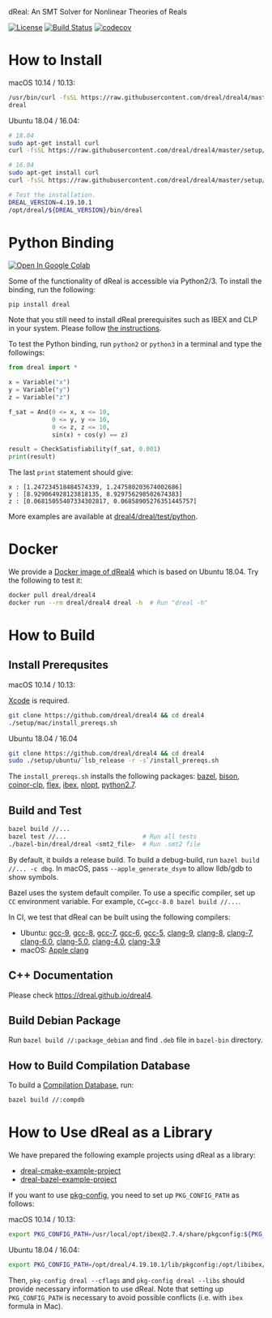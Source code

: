 dReal: An SMT Solver for Nonlinear Theories of Reals

[![License](https://img.shields.io/badge/License-Apache%202.0-blue.svg)](https://opensource.org/licenses/Apache-2.0)
[![Build Status](https://travis-ci.org/dreal/dreal4.svg?branch=master)](https://travis-ci.org/dreal/dreal4)
[![codecov](https://codecov.io/gh/dreal/dreal4/branch/master/graph/badge.svg)](https://codecov.io/gh/dreal/dreal4)

How to Install
==============

macOS 10.14 / 10.13:

```bash
/usr/bin/curl -fsSL https://raw.githubusercontent.com/dreal/dreal4/master/setup/mac/install.sh | bash
dreal
```

Ubuntu 18.04 / 16.04:

```bash
# 18.04
sudo apt-get install curl
curl -fsSL https://raw.githubusercontent.com/dreal/dreal4/master/setup/ubuntu/18.04/install.sh | sudo bash

# 16.04
sudo apt-get install curl
curl -fsSL https://raw.githubusercontent.com/dreal/dreal4/master/setup/ubuntu/16.04/install.sh | sudo bash

# Test the installation.
DREAL_VERSION=4.19.10.1
/opt/dreal/${DREAL_VERSION}/bin/dreal
```


Python Binding
==============

[![Open In Google Colab](https://colab.research.google.com/assets/colab-badge.svg)](https://colab.research.google.com/github/dreal/dreal4/blob/master/notebooks/dreal4-python3.ipynb)

Some of the functionality of dReal is accessible via Python2/3. To
install the binding, run the following:
```bash
pip install dreal
```

Note that you still need to install dReal prerequisites such as IBEX
and CLP in your system. Please follow [the
instructions](https://github.com/dreal/dreal4#install-prerequsites).


To test the Python binding, run `python2` or `python3` in a terminal
and type the followings:

```python
from dreal import *

x = Variable("x")
y = Variable("y")
z = Variable("z")

f_sat = And(0 <= x, x <= 10,
            0 <= y, y <= 10,
            0 <= z, z <= 10,
            sin(x) + cos(y) == z)

result = CheckSatisfiability(f_sat, 0.001)
print(result)
```

The last `print` statement should give:

```
x : [1.247234518484574339, 1.247580203674002686]
y : [8.929064928123818135, 8.929756298502674383]
z : [0.06815055407334302817, 0.06858905276351445757]
```

More examples are available at
[dreal4/dreal/test/python](https://github.com/dreal/dreal4/tree/master/dreal/test/python).


Docker
======

We provide a [Docker image of
dReal4](https://hub.docker.com/r/dreal/dreal4/tags/) which is based on
Ubuntu 18.04. Try the following to test it:

```bash
docker pull dreal/dreal4
docker run --rm dreal/dreal4 dreal -h  # Run "dreal -h"
```


How to Build
============

Install Prerequsites
--------------------

macOS 10.14 / 10.13:

[Xcode](https://developer.apple.com/xcode/) is required.

```bash
git clone https://github.com/dreal/dreal4 && cd dreal4
./setup/mac/install_prereqs.sh
```

Ubuntu 18.04 / 16.04

```bash
git clone https://github.com/dreal/dreal4 && cd dreal4
sudo ./setup/ubuntu/`lsb_release -r -s`/install_prereqs.sh
```

The `install_prereqs.sh` installs the following packages: [bazel](https://bazel.build), [bison](https://www.gnu.org/software/bison), [coinor-clp](https://projects.coin-or.org/Clp), [flex](https://www.gnu.org/software/flex), [ibex](https://github.com/ibex-team/ibex-lib), [nlopt](http://nlopt.readthedocs.io), [python2.7](https://www.python.org/downloads/release/python-2714/).


Build and Test
--------------

```bash
bazel build //...
bazel test //...                     # Run all tests
./bazel-bin/dreal/dreal <smt2_file>  # Run .smt2 file
```

By default, it builds a release build. To build a debug-build, run
`bazel build //... -c dbg`. In macOS, pass `--apple_generate_dsym` to
allow lldb/gdb to show symbols.

Bazel uses the system default compiler. To use a specific compiler,
set up `CC` environment variable. For example, `CC=gcc-8.0 bazel build
//...`.

In CI, we test that dReal can be built using the following compilers:
 - Ubuntu:
   [gcc-9](https://gcc.gnu.org/gcc-9), 
   [gcc-8](https://gcc.gnu.org/gcc-8),
   [gcc-7](https://gcc.gnu.org/gcc-7),
   [gcc-6](https://gcc.gnu.org/gcc-6),
   [gcc-5](https://gcc.gnu.org/gcc-5),
   [clang-9](http://llvm.org),
   [clang-8](http://releases.llvm.org/8.0.0/tools/clang/docs),
   [clang-7](http://releases.llvm.org/7.0.0/tools/clang/docs),
   [clang-6.0](http://releases.llvm.org/6.0.0/tools/clang/docs),
   [clang-5.0](http://releases.llvm.org/5.0.0/tools/clang/docs),
   [clang-4.0](http://releases.llvm.org/4.0.0/tools/clang/docs),
   [clang-3.9](http://releases.llvm.org/3.9.0/tools/clang/docs)
 - macOS: [Apple clang](https://developer.apple.com/library/content/documentation/CompilerTools/Conceptual/LLVMCompilerOverview/index.html)


C++ Documentation
-----------------

Please check https://dreal.github.io/dreal4.


Build Debian Package
--------------------

Run `bazel build //:package_debian` and find `.deb` file in `bazel-bin` directory.


How to Build Compilation Database
-----------------------------------

To build a [Compilation
Database](https://clang.llvm.org/docs/JSONCompilationDatabase.html),
run:

```bash
bazel build //:compdb
```


How to Use dReal as a Library
=============================

We have prepared the following example projects using dReal as a
library:

 - [dreal-cmake-example-project](https://github.com/dreal/dreal-cmake-example-project)
 - [dreal-bazel-example-project](https://github.com/dreal/dreal-bazel-example-project)

If you want to use
[pkg-config](https://www.freedesktop.org/wiki/Software/pkg-config),
you need to set up `PKG_CONFIG_PATH` as follows:

macOS 10.14 / 10.13:

```bash
export PKG_CONFIG_PATH=/usr/local/opt/ibex@2.7.4/share/pkgconfig:${PKG_CONFIG_PATH}
```

Ubuntu 18.04 / 16.04:

```bash
export PKG_CONFIG_PATH=/opt/dreal/4.19.10.1/lib/pkgconfig:/opt/libibex/2.7.4/share/pkgconfig:${PKG_CONFIG_PATH}
```

Then, `pkg-config dreal --cflags` and `pkg-config dreal --libs` should
provide necessary information to use dReal. Note that setting up
`PKG_CONFIG_PATH` is necessary to avoid possible conflicts (i.e. with
`ibex` formula in Mac).
